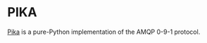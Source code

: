 # PIKA

[Pika](https://pika.readthedocs.org/) is a pure-Python implementation of the AMQP 0-9-1 protocol.

